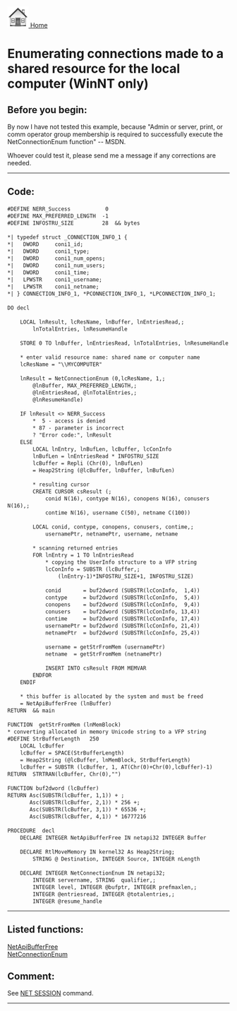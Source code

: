 [<img src="../images/home.png"> Home ](https://github.com/VFPX/Win32API)  

# Enumerating connections made to a shared resource for the local computer (WinNT only)

## Before you begin:
By now I have not tested this example, because "Admin or server, print, or comm operator group membership is required to successfully execute the NetConnectionEnum function" -- MSDN.  

Whoever  could test it, please send me a message if any corrections are needed.  
  
***  


## Code:
```foxpro  
#DEFINE NERR_Success           0
#DEFINE MAX_PREFERRED_LENGTH  -1
#DEFINE INFOSTRU_SIZE         28  && bytes

*| typedef struct _CONNECTION_INFO_1 {
*|   DWORD     coni1_id;
*|   DWORD     coni1_type;
*|   DWORD     coni1_num_opens;
*|   DWORD     coni1_num_users;
*|   DWORD     coni1_time;
*|   LPWSTR    coni1_username;
*|   LPWSTR    coni1_netname;
*| } CONNECTION_INFO_1, *PCONNECTION_INFO_1, *LPCONNECTION_INFO_1;

DO decl

	LOCAL lnResult, lcResName, lnBuffer, lnEntriesRead,;
		lnTotalEntries, lnResumeHandle

	STORE 0 TO lnBuffer, lnEntriesRead, lnTotalEntries, lnResumeHandle

	* enter valid resource name: shared name or computer name
	lcResName = "\\MYCOMPUTER"
	
	lnResult = NetConnectionEnum (0,lcResName, 1,;
		@lnBuffer, MAX_PREFERRED_LENGTH,;
		@lnEntriesRead, @lnTotalEntries,;
		@lnResumeHandle)

	IF lnResult <> NERR_Success
		*  5 - access is denied
		* 87 - parameter is incorrect
		? "Error code:", lnResult
	ELSE
		LOCAL lnEntry, lnBufLen, lcBuffer, lcConInfo
		lnBufLen = lnEntriesRead * INFOSTRU_SIZE
		lcBuffer = Repli (Chr(0), lnBufLen)
		= Heap2String (@lcBuffer, lnBuffer, lnBufLen)
		
		* resulting cursor
		CREATE CURSOR csResult (;
			conid N(16), contype N(16), conopens N(16), conusers N(16),;
			contime N(16), username C(50), netname C(100))
			
		LOCAL conid, contype, conopens, conusers, contime,;
			usernamePtr, netnamePtr, username, netname
		
		* scanning returned entries
		FOR lnEntry = 1 TO lnEntriesRead
			* copying the UserInfo structure to a VFP string
			lcConInfo = SUBSTR (lcBuffer,;
				(lnEntry-1)*INFOSTRU_SIZE+1, INFOSTRU_SIZE)

			conid       = buf2dword (SUBSTR(lcConInfo,  1,4))
			contype     = buf2dword (SUBSTR(lcConInfo,  5,4))
			conopens    = buf2dword (SUBSTR(lcConInfo,  9,4))
			conusers    = buf2dword (SUBSTR(lcConInfo, 13,4))
			contime     = buf2dword (SUBSTR(lcConInfo, 17,4))
			usernamePtr = buf2dword (SUBSTR(lcConInfo, 21,4))
			netnamePtr  = buf2dword (SUBSTR(lcConInfo, 25,4))

			username = getStrFromMem (usernamePtr)
			netname  = getStrFromMem (netnamePtr)
			
			INSERT INTO csResult FROM MEMVAR
		ENDFOR
	ENDIF

	* this buffer is allocated by the system and must be freed
	= NetApiBufferFree (lnBuffer)
RETURN  && main

FUNCTION  getStrFromMem (lnMemBlock)
* converting allocated in memory Unicode string to a VFP string
#DEFINE StrBufferLength   250
	LOCAL lcBuffer
	lcBuffer = SPACE(StrBufferLength)
	= Heap2String (@lcBuffer, lnMemBlock, StrBufferLength)
	lcBuffer = SUBSTR (lcBuffer, 1, AT(Chr(0)+Chr(0),lcBuffer)-1)
RETURN  STRTRAN(lcBuffer, Chr(0),"")

FUNCTION buf2dword (lcBuffer)
RETURN Asc(SUBSTR(lcBuffer, 1,1)) + ;
	   Asc(SUBSTR(lcBuffer, 2,1)) * 256 +;
	   Asc(SUBSTR(lcBuffer, 3,1)) * 65536 +;
	   Asc(SUBSTR(lcBuffer, 4,1)) * 16777216

PROCEDURE  decl
	DECLARE INTEGER NetApiBufferFree IN netapi32 INTEGER Buffer

	DECLARE RtlMoveMemory IN kernel32 As Heap2String;
		STRING @ Destination, INTEGER Source, INTEGER nLength

	DECLARE INTEGER NetConnectionEnum IN netapi32;
		INTEGER servername, STRING  qualifier,;
		INTEGER level, INTEGER @bufptr, INTEGER prefmaxlen,;
		INTEGER @entriesread, INTEGER @totalentries,;
		INTEGER @resume_handle  
```  
***  


## Listed functions:
[NetApiBufferFree](../libraries/netapi32/NetApiBufferFree.md)  
[NetConnectionEnum](../libraries/netapi32/NetConnectionEnum.md)  

## Comment:
See <a href="http://www.eu.microsoft.com/technet/treeview/default.asp?url=/technet/prodtechnol/windowsserver2003/proddocs/entserver/net_session.asp">NET SESSION</a> command.  
  
***  

